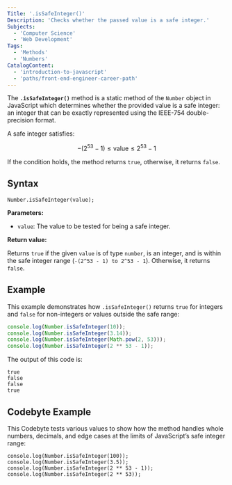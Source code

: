 ```yaml
---
Title: '.isSafeInteger()'
Description: 'Checks whether the passed value is a safe integer.'
Subjects:
  - 'Computer Science'
  - 'Web Development'
Tags:
  - 'Methods'
  - 'Numbers'
CatalogContent:
  - 'introduction-to-javascript'
  - 'paths/front-end-engineer-career-path'
---
```


The **`.isSafeInteger()`** method is a static method of the `Number` object in JavaScript which determines whether the provided value is a safe integer: an integer that can be exactly represented using the IEEE-754 double-precision format.

A safe integer satisfies:

$$
-(2^{53} - 1) \leq \text{value} \leq 2^{53} - 1
$$

If the condition holds, the method returns `true`, otherwise, it returns `false`.

## Syntax

```pseudo
Number.isSafeInteger(value);
```

**Parameters:**

- `value`: The value to be tested for being a safe integer.

**Return value:**

Returns `true` if the given `value` is of type `number`, is an integer, and is within the safe integer range (`-(2^53 - 1) to 2^53 - 1`). Otherwise, it returns `false`.

## Example

This example demonstrates how `.isSafeInteger()` returns `true` for integers and `false` for non-integers or values outside the safe range:

```js
console.log(Number.isSafeInteger(10));
console.log(Number.isSafeInteger(3.14));
console.log(Number.isSafeInteger(Math.pow(2, 53)));
console.log(Number.isSafeInteger(2 ** 53 - 1));
```

The output of this code is:

```shell
true
false
false
true
```

## Codebyte Example

This Codebyte tests various values to show how the method handles whole numbers, decimals, and edge cases at the limits of JavaScript’s safe integer range:

```codebyte/javascript
console.log(Number.isSafeInteger(100));
console.log(Number.isSafeInteger(3.5));
console.log(Number.isSafeInteger(2 ** 53 - 1));
console.log(Number.isSafeInteger(2 ** 53));
```
